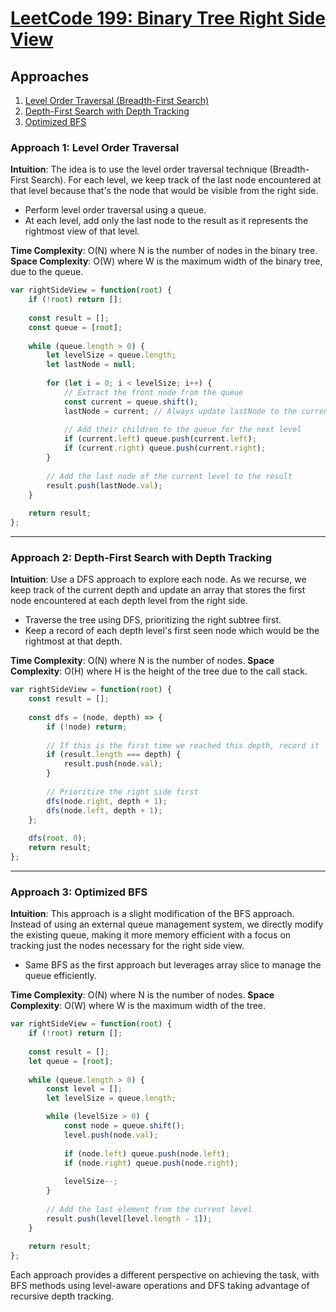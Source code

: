 # [LeetCode 199: Binary Tree Right Side View](https://leetcode.com/problems/binary-tree-right-side-view/)

## Approaches
1. [Level Order Traversal (Breadth-First Search)](#approach-1-level-order-traversal)
2. [Depth-First Search with Depth Tracking](#approach-2-dfs-with-depth-tracking)
3. [Optimized BFS](#approach-3-optimized-bfs)

### Approach 1: Level Order Traversal

**Intuition**: The idea is to use the level order traversal technique (Breadth-First Search). For each level, we keep track of the last node encountered at that level because that's the node that would be visible from the right side.

- Perform level order traversal using a queue.
- At each level, add only the last node to the result as it represents the rightmost view of that level.

**Time Complexity**: O(N) where N is the number of nodes in the binary tree.
**Space Complexity**: O(W) where W is the maximum width of the binary tree, due to the queue.

```javascript
var rightSideView = function(root) {
    if (!root) return [];
    
    const result = [];
    const queue = [root];
    
    while (queue.length > 0) {
        let levelSize = queue.length;
        let lastNode = null;
        
        for (let i = 0; i < levelSize; i++) {
            // Extract the front node from the queue
            const current = queue.shift();
            lastNode = current; // Always update lastNode to the current node
            
            // Add their children to the queue for the next level
            if (current.left) queue.push(current.left);
            if (current.right) queue.push(current.right);
        }
        
        // Add the last node of the current level to the result
        result.push(lastNode.val);
    }
    
    return result;
};
```

---

### Approach 2: Depth-First Search with Depth Tracking

**Intuition**: Use a DFS approach to explore each node. As we recurse, we keep track of the current depth and update an array that stores the first node encountered at each depth level from the right side.

- Traverse the tree using DFS, prioritizing the right subtree first.
- Keep a record of each depth level's first seen node which would be the rightmost at that depth.

**Time Complexity**: O(N) where N is the number of nodes.
**Space Complexity**: O(H) where H is the height of the tree due to the call stack.

```javascript
var rightSideView = function(root) {
    const result = [];
    
    const dfs = (node, depth) => {
        if (!node) return;
        
        // If this is the first time we reached this depth, record it
        if (result.length === depth) {
            result.push(node.val);
        }
        
        // Prioritize the right side first
        dfs(node.right, depth + 1);
        dfs(node.left, depth + 1);
    };
    
    dfs(root, 0);
    return result;
};
```

---

### Approach 3: Optimized BFS

**Intuition**: This approach is a slight modification of the BFS approach. Instead of using an external queue management system, we directly modify the existing queue, making it more memory efficient with a focus on tracking just the nodes necessary for the right side view.

- Same BFS as the first approach but leverages array slice to manage the queue efficiently.

**Time Complexity**: O(N) where N is the number of nodes.
**Space Complexity**: O(W) where W is the maximum width of the tree.

```javascript
var rightSideView = function(root) {
    if (!root) return [];
    
    const result = [];
    let queue = [root];
    
    while (queue.length > 0) {
        const level = [];
        let levelSize = queue.length;

        while (levelSize > 0) {
            const node = queue.shift();
            level.push(node.val);
            
            if (node.left) queue.push(node.left);
            if (node.right) queue.push(node.right);
            
            levelSize--;
        }
        
        // Add the last element from the current level
        result.push(level[level.length - 1]);
    }
    
    return result;
};
```

Each approach provides a different perspective on achieving the task, with BFS methods using level-aware operations and DFS taking advantage of recursive depth tracking.

